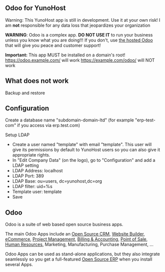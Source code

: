 Odoo for YunoHost
----------------------------
Warning: This YunoHost app is still in development. Use it at your own risk! I am **not** responsible for any data loss that jeopardizes your organization


**WARNING**: Odoo is a complex app. **DO NOT USE IT** to run your business unless you know what you are doing!!! If you don't, use <a href="https://www.odoo.com/fr_FR/pricing-online#num_users=1&custom_apps=0">the hosted Odoo</a> that will give you peace and customer support!


**Important:** This app MUST be installed on a domain's root!
https://odoo.example.com/ will work
https://example.com/odoo/ will NOT work

What does not work
------------------
Backup and restore

Configuration
-------------
Create a database name "subdomain-domain-ltd" (for example "erp-test-com" if you access via erp.test.com)

Setup LDAP
- Create a user named "template" with email "template". This user will give its permissions by default to YunoHost users so you can also give it appropriate rights.
- In "Edit Company Data" (on the logo), go to "Configuration" and add a LDAP setting
- LDAP Address: localhost
- LDAP Port: 389
- LDAP Base: ou=users, dc=yunohost,dc=org
- LDAP filter: uid=%s
- Template user: template
- Save


Odoo
----

Odoo is a suite of web based open source business apps.

The main Odoo Apps include an <a href="https://www.odoo.com/page/crm">Open Source CRM</a>, <a href="https://www.odoo.com/page/website-builder">Website Builder</a>, <a href="https://www.odoo.com/page/e-commerce">eCommerce</a>, <a href="https://www.odoo.com/page/project-management">Project Management</a>, <a href="https://www.odoo.com/page/accounting">Billing &amp; Accounting</a>, <a href="https://www.odoo.com/page/point-of-sale">Point of Sale</a>, <a href="https://www.odoo.com/page/employees">Human Resources</a>, Marketing, Manufacturing, Purchase Management, ...  

Odoo Apps can be used as stand-alone applications, but they also integrate seamlessly so you get
a full-featured <a href="https://www.odoo.com">Open Source ERP</a> when you install several Apps.